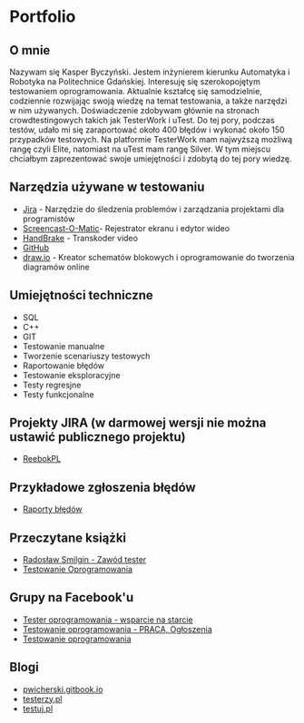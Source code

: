 # Portfolio

## O mnie

Nazywam się Kasper Byczyński. Jestem inżynierem kierunku Automatyka i Robotyka na Politechnice Gdańskiej. Interesuję się szerokopojętym testowaniem oprogramowania. Aktualnie kształcę się samodzielnie, codziennie rozwijając swoją wiedzę na temat testowania, a także narzędzi w nim używanych. Doświadczenie zdobywam głównie na stronach crowdtestingowych takich jak TesterWork i uTest. Do tej pory, podczas testów, udało mi się zaraportować około 400 błędów i wykonać około 150 przypadków testowych. Na platformie TesterWork mam najwyższą możliwą rangę czyli Elite, natomiast na uTest mam rangę Silver. W tym miejscu chciałbym zaprezentować swoje umiejętności i zdobytą do tej pory wiedzę.


## Narzędzia używane w testowaniu

* [Jira](https://www.atlassian.com/software/jira0) - Narzędzie do śledzenia problemów i zarządzania projektami dla programistów
* [Screencast-O-Matic](https://screencast-o-matic.com/)- Rejestrator ekranu i edytor wideo
* [HandBrake](https://handbrake.fr/) - Transkoder video
* [GitHub](https://github.com/)
* [draw.io](https://app.diagrams.net/) - Kreator schematów blokowych i oprogramowanie do tworzenia diagramów online



## Umiejętności techniczne

* SQL
* C++
* GIT
* Testowanie manualne
* Tworzenie scenariuszy testowych
* Raportowanie błędów
* Testowanie eksploracyjne
* Testy regresjne
* Testy funkcjonalne


## Projekty JIRA (w darmowej wersji nie można ustawić publicznego projektu)


* [ReebokPL](https://drive.google.com/file/d/1HibHueC0pLD7bVOrLKIGPs0_QzyXBVOa/view?usp=sharing)


## Przykładowe zgłoszenia błędów
* [Raporty błędów](https://drive.google.com/file/d/16zy4OaYLsKxQnKrtONnqeT2nIURycuyg/view?usp=sharing)

## Przeczytane książki


* [Radosław Smilgin - Zawód tester](https://lubimyczytac.pl/ksiazka/291227/zawod-tester)
* [Testowanie Oprogramowania](https://pwicherski.gitbook.io)


## Grupy na Facebook'u

* [Tester oprogramowania - wsparcie na starcie](https://www.facebook.com/groups/testeroprogramowania/?ref=group_header)
* [Testowanie oprogramowania - PRACA, Ogłoszenia](https://www.facebook.com/groups/215557562210470/)
* [Testowanie oprogramowania](https://www.facebook.com/groups/TestowanieOprogramowania/)

## Blogi

* [pwicherski.gitbook.io](pwicherski.gitbook.io/)
* [testerzy.pl](http://testerzy.pl)
* [testuj.pl](http://testuj.pl)





